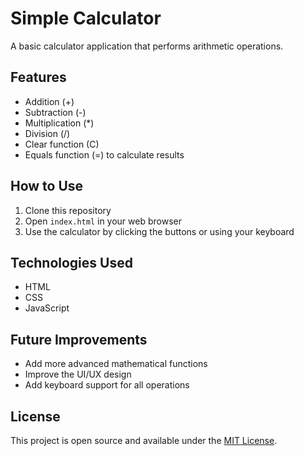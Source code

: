 # Simple Calculator

A basic calculator application that performs arithmetic operations.

## Features

- Addition (+)
- Subtraction (-)
- Multiplication (*)
- Division (/)
- Clear function (C)
- Equals function (=) to calculate results

## How to Use

1. Clone this repository
2. Open `index.html` in your web browser
3. Use the calculator by clicking the buttons or using your keyboard

## Technologies Used

- HTML
- CSS
- JavaScript

## Future Improvements

- Add more advanced mathematical functions
- Improve the UI/UX design
- Add keyboard support for all operations

## License

This project is open source and available under the [MIT License](LICENSE).
